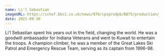 ```yaml
---
name: Li'l Sebastian
imageURL: https://ichef.bbci.co.uk/news/976/cpsprodpb/B875/production/_102512274_gettyimages-518360318.jpg
date: 2021-09-30
---
```


Li'l Sebastian spent his years out in the field, changing the world. He was a goodwill ambassador for Indiana Veterans and went to Kuwait to entertain the troops. A champion climber, he was a member of the Great Lakes Ski Patrol and Emergency Rescue Team, serving as its captain from 1996-98.
